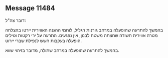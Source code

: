 ## Message 11484

דובר צה"ל:

בהמשך להתרעה שהופעלה במרחב גורנות הגליל, לוחמי ההגנה האווירית יירטו בהצלחה מטרה אווירית חשודה שחצתה משטח לבנון, אין נפגעים. התרעה על ירי רקטות וטילים הופעלה בעקבות חשש לנפילת שברי יירוט. 

בהמשך להתרעה שהופעלה במרחב שתולה, מדובר בזיהוי שווא.

